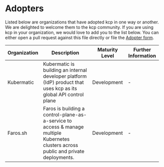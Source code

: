 # Adopters

Listed below are organizations that have adopted kcp in one way or another. We are delighted to welcome them to the kcp community. If you are using kcp in your organization, we would love to add you to the list below. You can either open a pull request against this file directly or file the [Adopter form](https://github.com/kcp-dev/kcp/issues/new?assignees=&labels=kind%2Fdocumentation&projects=&template=adopters.yaml&title=adopter%3A+COMPANY_NAME).


| Organization  | Description | Maturity Level | Further Information |
| ------------- | ------------- | --- | --- |
| Kubermatic    | Kubermatic is building an internal developer platform (IdP) product that uses kcp as its global API control plane  | Development | - |
| Faros.sh      | Faros is building a control-plane-as-a-service to access & manage multiple Kubernetes clusters across public and private deployments. | Development | - |
